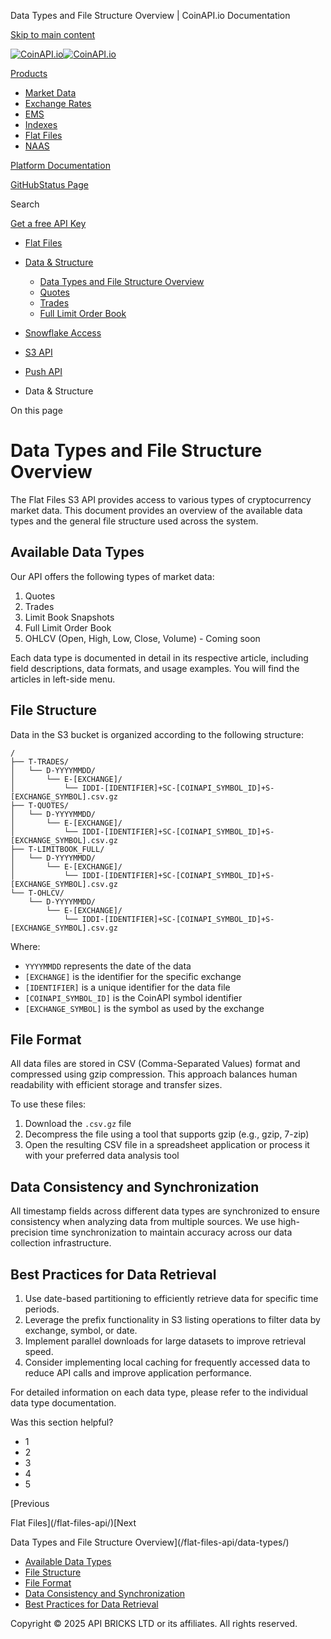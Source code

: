 Data Types and File Structure Overview | CoinAPI.io Documentation




[Skip to main content](#__docusaurus_skipToContent_fallback)

[![CoinAPI.io](/img/logo.svg)![CoinAPI.io](/img/logo.svg)](https://www.coinapi.io)

[Products](/flat-files-api/data-types/)

* [Market Data](/market-data/)
* [Exchange Rates](/exchange-rates-api/)
* [EMS](/ems-api/)
* [Indexes](/indexes-api/)
* [Flat Files](/flat-files-api/)
* [NAAS](/naas-api/)

[Platform Documentation](/general/authentication)

[GitHub](https://github.com/api-bricks/api-bricks-sdk)[Status Page](https://status.coinapi.io)

Search

[Get a free API Key](https://console.coinapi.io/?link=/apikeys/create)

* [Flat Files](/flat-files-api/)
* [Data & Structure](/flat-files-api/data-types/)

  + [Data Types and File Structure Overview](/flat-files-api/data-types/)
  + [Quotes](/flat-files-api/data-types/quotes)
  + [Trades](/flat-files-api/data-types/trades)
  + [Full Limit Order Book](/flat-files-api/data-types/limitbook)
* [Snowflake Access](/flat-files-api/snowflake/)
* [S3 API](/flat-files-api/s3-api/)
* [Push API](/flat-files-api/rest-api/push-api)

* Data & Structure

On this page

Data Types and File Structure Overview
======================================

The Flat Files S3 API provides access to various types of cryptocurrency market data. This document provides an overview of the available data types and the general file structure used across the system.

Available Data Types[​](/flat-files-api/data-types/#available-data-types "Direct link to Available Data Types")
---------------------------------------------------------------------------------------------------------------

Our API offers the following types of market data:

1. Quotes
2. Trades
3. Limit Book Snapshots
4. Full Limit Order Book
5. OHLCV (Open, High, Low, Close, Volume) - Coming soon

Each data type is documented in detail in its respective article, including field descriptions, data formats, and usage examples. You will find the articles in left-side menu.

File Structure[​](/flat-files-api/data-types/#file-structure "Direct link to File Structure")
---------------------------------------------------------------------------------------------

Data in the S3 bucket is organized according to the following structure:

```
/  
├── T-TRADES/  
│   └── D-YYYYMMDD/  
│       └── E-[EXCHANGE]/  
│           └── IDDI-[IDENTIFIER]+SC-[COINAPI_SYMBOL_ID]+S-[EXCHANGE_SYMBOL].csv.gz  
├── T-QUOTES/  
│   └── D-YYYYMMDD/  
│       └── E-[EXCHANGE]/  
│           └── IDDI-[IDENTIFIER]+SC-[COINAPI_SYMBOL_ID]+S-[EXCHANGE_SYMBOL].csv.gz  
├── T-LIMITBOOK_FULL/  
│   └── D-YYYYMMDD/  
│       └── E-[EXCHANGE]/  
│           └── IDDI-[IDENTIFIER]+SC-[COINAPI_SYMBOL_ID]+S-[EXCHANGE_SYMBOL].csv.gz  
└── T-OHLCV/  
    └── D-YYYYMMDD/  
        └── E-[EXCHANGE]/  
            └── IDDI-[IDENTIFIER]+SC-[COINAPI_SYMBOL_ID]+S-[EXCHANGE_SYMBOL].csv.gz
```

Where:

* `YYYYMMDD` represents the date of the data
* `[EXCHANGE]` is the identifier for the specific exchange
* `[IDENTIFIER]` is a unique identifier for the data file
* `[COINAPI_SYMBOL_ID]` is the CoinAPI symbol identifier
* `[EXCHANGE_SYMBOL]` is the symbol as used by the exchange

File Format[​](/flat-files-api/data-types/#file-format "Direct link to File Format")
------------------------------------------------------------------------------------

All data files are stored in CSV (Comma-Separated Values) format and compressed using gzip compression. This approach balances human readability with efficient storage and transfer sizes.

To use these files:

1. Download the `.csv.gz` file
2. Decompress the file using a tool that supports gzip (e.g., gzip, 7-zip)
3. Open the resulting CSV file in a spreadsheet application or process it with your preferred data analysis tool

Data Consistency and Synchronization[​](/flat-files-api/data-types/#data-consistency-and-synchronization "Direct link to Data Consistency and Synchronization")
---------------------------------------------------------------------------------------------------------------------------------------------------------------

All timestamp fields across different data types are synchronized to ensure consistency when analyzing data from multiple sources. We use high-precision time synchronization to maintain accuracy across our data collection infrastructure.

Best Practices for Data Retrieval[​](/flat-files-api/data-types/#best-practices-for-data-retrieval "Direct link to Best Practices for Data Retrieval")
------------------------------------------------------------------------------------------------------------------------------------------------------

1. Use date-based partitioning to efficiently retrieve data for specific time periods.
2. Leverage the prefix functionality in S3 listing operations to filter data by exchange, symbol, or date.
3. Implement parallel downloads for large datasets to improve retrieval speed.
4. Consider implementing local caching for frequently accessed data to reduce API calls and improve application performance.

For detailed information on each data type, please refer to the individual data type documentation.

Was this section helpful?

* 1
* 2
* 3
* 4
* 5

[Previous

Flat Files](/flat-files-api/)[Next

Data Types and File Structure Overview](/flat-files-api/data-types/)

* [Available Data Types](/flat-files-api/data-types/#available-data-types)
* [File Structure](/flat-files-api/data-types/#file-structure)
* [File Format](/flat-files-api/data-types/#file-format)
* [Data Consistency and Synchronization](/flat-files-api/data-types/#data-consistency-and-synchronization)
* [Best Practices for Data Retrieval](/flat-files-api/data-types/#best-practices-for-data-retrieval)

Copyright © 2025 API BRICKS LTD or its affiliates. All rights reserved.